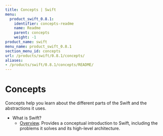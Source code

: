 ```yaml
---
title: Concepts | Swift
menu:
  product_swift_0.8.1:
    identifier: concepts-readme
    name: Readme
    parent: concepts
    weight: -1
product_name: swift
menu_name: product_swift_0.8.1
section_menu_id: concepts
url: /products/swift/0.8.1/concepts/
aliases:
- /products/swift/0.8.1/concepts/README/
---
```


# Concepts

Concepts help you learn about the different parts of the Swift and the abstractions it uses.

- What is Swift?
  - [Overview](/products/swift/0.8.1/concepts/what-is-swift/overview). Provides a conceptual introduction to Swift, including the problems it solves and its high-level architecture.
